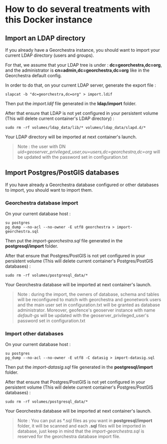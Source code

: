 # How to do several treatments with this Docker instance

## Import an LDAP directory

If you already have a Georchestra instance, you should want to import your current LDAP directory (users and groups).

For that, we assume that your LDAP tree is under : **dc=georchestra,dc=org**, and the administrator is **cn=admin,dc=georchestra,dc=org** like in the Georchestra default config.

In order to do that, on your current LDAP server, generate the export file : 

```
slapcat -b "dc=georchestra,dc=org" > import.ldif
```

Then put the _import.ldif_ file generated in the **ldap/import** folder.

After that ensure that LDAP is not yet configured in your persistent volume (This will delete current container's LDAP directory) : 

```
sudo rm -rf volumes/ldap_data/lib/* volumes/ldap_data/slapd.d/*
```

Your LDAP directory will be imported at next container's launch.

> Note : the user with DN _uid=geoserver_privileged_user,ou=users,dc=georchestra,dc=org_ will be updated with the password set in configuration.txt

## Import Postgres/PostGIS databases

If you have already a Georchestra database configured or other databases to import, you should want to import them.

### Georchestra database import

On your current database host : 

```
su postgres
pg_dump --no-acl --no-owner -E utf8 georchestra > import-georchestra.sql
```

Then put the _import-georchestra.sql_ file generated in the **postgresql/import** folder.

After that ensure that Postgres/PostGIS is not yet configured in your persistent volume (This will delete current container's Postgres/PostGIS databases) : 

```
sudo rm -rf volumes/postgresql_data/*
```

Your Georchestra database will be imported at next container's launch.

> Note : during the import, the owners of database, schema and tables will be reconfigured to match with georchestra and geonetwork users and the main user set in configuration.txt will be granted as database administrator. Moreover, geofence's geoserver instance with name _default-gs_ will be updated with the geoserver_privileged_user's password set in configuration.txt

### Import other databases

On your current database host : 

```
su postgres
pg_dump --no-acl --no-owner -E utf8 -C datasig > import-datasig.sql
```

Then put the _import-datasig.sql_ file generated in the **postgresql/import** folder.

After that ensure that Postgres/PostGIS is not yet configured in your persistent volume (This will delete current container's Postgres/PostGIS databases) : 

```
sudo rm -rf volumes/postgresql_data/*
```

Your Georchestra database will be imported at next container's launch.

> Note : You can put as *.sql files as you want in **postgresql/import** folder, it will be scanned and each **.sql** files will be imported in database, just keep in mind that the _import-georchestra.sql_ is reserved for the georchestra database import file.

